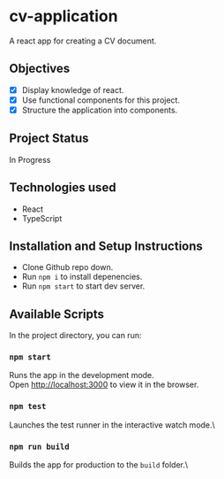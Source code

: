 # cv-application

A react app for creating a CV document.

## Objectives

- [x] Display knowledge of react.
- [x] Use functional components for this project.
- [X] Structure the application into components.

## Project Status

In Progress

## Technologies used

- React
- TypeScript

## Installation and Setup Instructions

- Clone Github repo down.
- Run `npm i` to install depenencies.
- Run `npm start` to start dev server.

## Available Scripts

In the project directory, you can run:

### `npm start`

Runs the app in the development mode.\
Open [http://localhost:3000](http://localhost:3000) to view it in the browser.

### `npm test`

Launches the test runner in the interactive watch mode.\

### `npm run build`

Builds the app for production to the `build` folder.\